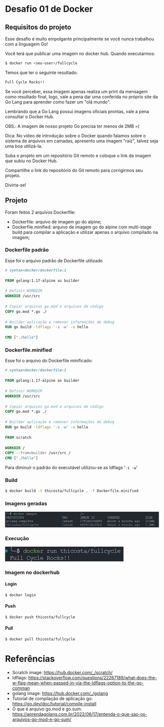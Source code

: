 # Desafio 01 de Docker
## Requisitos do projeto
Esse desafio é muito empolgante principalmente se você nunca trabalhou com a linguagem Go!

Você terá que publicar uma imagem no docker hub. Quando executarmos:
```bash
$ docker run <seu-user>/fullcycle
```

Temos que ter o seguinte resultado: 
```bash
Full Cycle Rocks!!
```

Se você perceber, essa imagem apenas realiza um print da mensagem como resultado final, logo, vale a pena dar uma conferida no próprio site da Go Lang para aprender como fazer um "olá mundo".

Lembrando que a Go Lang possui imagens oficiais prontas, vale a pena consultar o Docker Hub.

OBS.: A imagem de nosso projeto Go precisa ter menos de 2MB =)

Dica: No vídeo de introdução sobre o Docker quando falamos sobre o sistema de arquivos em camadas, apresento uma imagem "raiz", talvez seja uma boa utilizá-la.

Suba o projeto em um repositório Git remoto e coloque o link da imagem que subiu no Docker Hub.

Compartilhe o link do repositório do Git remoto para corrigirmos seu projeto.

Divirta-se!

## Projeto
Foram feitos 2 arquivos Dockerfile:
* Dockerfile: arquivo de imagem go do alpine;
* Dockerfile.minified: arquivo de imagem go do alpine com multi-stage build para compilar a aplicação e utilizar apenas o arquivo compilado na imagem;

### Dockerfile padrão

Esse foi o arquivo padrão de Dockerfile utilizado

```dockerfile
# syntax=docker/dockerfile:1

FROM golang:1.17-alpine as builder

# Definir WORKDIR
WORKDIR /usr/src

# Copiar arquivos go.mod e arquivos de código
COPY go.mod *.go ./

# Buildar aplicação e remover informações de debug
RUN go build -ldflags '-s -w' -o hello

CMD ["./hello"]
```

### Dockerfile.minified

Esse foi o arquivo do Dockerfile minificado:
```dockerfile
# syntax=docker/dockerfile:1

FROM golang:1.17-alpine as builder

# Definir WORKDIR
WORKDIR /usr/src

# Copiar arquivos go.mod e arquivos de código
COPY go.mod *.go ./

# Buildar aplicação e remover informações de debug
RUN go build -ldflags '-s -w' -o hello

FROM scratch

WORKDIR /
COPY --from=builder /usr/src /
CMD ["./hello"]
```

Para diminuir o padrão do executável utilizou-se as ldflags '`-s -w`'

### Build
```bash
$ docker build -t thicosta/fullcycle . -f Dockerfile.minified
```

### Imagens geradas
![Print de imagens geradas](./imgs/reducao-imagens.png "Print de imagens geradas")

### Execução
![Print de execução do programa](./imgs/container-rodando.png "Print de execução do programa")

### Imagem no dockerhub
#### Login
```bash
$ docker login
```

#### Push
```bash
$ docker push thicosta/fullcycle
```

#### Pull

```bash
$ docker pull thicosta/fullcycle
```

# Referências
* Scratch image: https://hub.docker.com/_/scratch/
* ldflags: https://stackoverflow.com/questions/22267189/what-does-the-w-flag-mean-when-passed-in-via-the-ldflags-option-to-the-go-comman
* golang image: https://hub.docker.com/_/golang
* Tutorial de compilação de aplicação go: https://go.dev/doc/tutorial/compile-install
* O que é arquivo go.mod e go.sum: https://aprendagolang.com.br/2022/06/17/entenda-o-que-sao-os-arquivos-go-mod-e-go-sum/